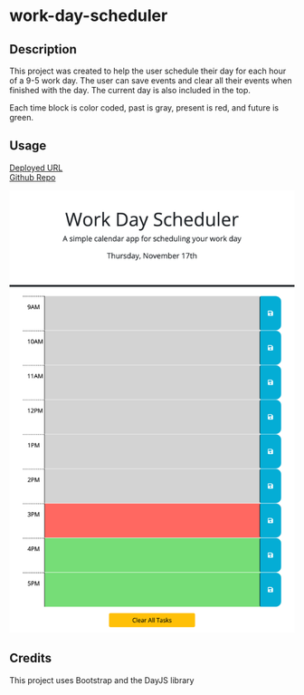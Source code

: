 # work-day-scheduler

## Description

This project was created to help the user schedule their day for each hour
of a 9-5 work day. The user can save events and clear all their events
when finished with the day. The current day is also included in the top.

Each time block is color coded, past is gray, present is red, and future is green. 

## Usage 

[Deployed URL](https://hope428.github.io/work-day-scheduler/) <br />
[Github Repo](https://github.com/hope428/work-day-scheduler)

![Deployed screenshot of application](./assets/images/screenshot.png)

## Credits

This project uses Bootstrap and the DayJS library
